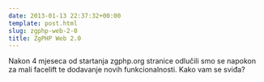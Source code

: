 ```yaml
---
date: 2013-01-13 22:37:32+00:00
template: post.html
slug: zgphp-web-2-0
title: ZgPHP Web 2.0
---
```


Nakon 4 mjeseca od startanja zgphp.org stranice odlučili smo se napokon za mali
facelift te dodavanje novih funkcionalnosti. Kako vam se sviđa?
